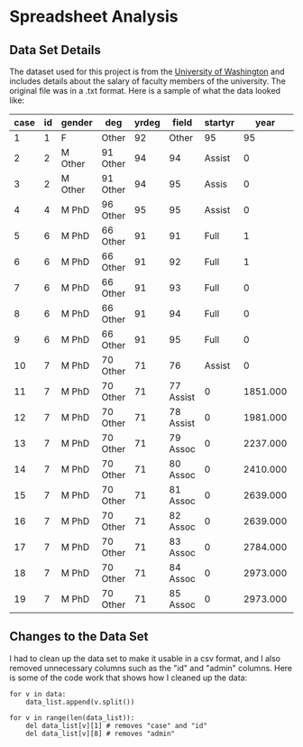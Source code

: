 # Spreadsheet Analysis

## Data Set Details

The dataset used for this project is from the [University of Washington](http://courses.washington.edu/b517/Datasets/SalaryData.txt) and includes details about the salary of faculty members of the university. The original file was in a .txt format. Here is a sample of what the data looked like:

| case | id | gender | deg | yrdeg | field | startyr | year | rank | admin | salary |
| --------- | --------- | --------- | --------- | --------- | --------- | --------- | --------- | --------- | --------- | --------- |
| 1 | 1 | F | Other | 92 | Other | 95 | 95 | Assist | 0 | 6684.000 |
| 2 | 2 | M Other | 91 Other | 94 | 94 | Assist | 0 | 4743.000 |
| 3 | 2 | M Other | 91 Other | 94  |  95| Assis | 0 | 4881.000 |
| 4 | 4 | M   PhD | 96 Other | 95  |  95 |Assist |    0|  4231.000 |
| 5 | 6 | M   PhD | 66 Other | 91  |  91 |  Full |    1| 11182.000 |
| 6 | 6 | M   PhD | 66 Other | 91  |  92 |  Full  |   1| 11507.000 |
| 7 | 6 | M   PhD | 66 Other | 91  |  93 |  Full  |   0| 11840.000 |
| 8 | 6 | M   PhD | 66 Other | 91 |   94 |  Full  |   0| 11840.000 | 
| 9 | 6 | M   PhD | 66 Other | 91   | 95 |  Full  |   0| 12184.000 |
| 10 | 7 | M   PhD | 70 Other | 71  |  76| Assist  |   0 | 1730.000 |
| 11 | 7 | M   PhD | 70 Other   |    71 |  77 Assist  |   0|  1851.000 |
| 12 | 7 | M   PhD | 70 Other  |    71 |  78 Assist   |  0 | 1981.000 |
| 13 | 7 | M   PhD | 70 Other  |    71 |  79  Assoc |    0|  2237.000 |
| 14 | 7 | M   PhD | 70 Other  |    71 |  80  Assoc |    0 | 2410.000 |
| 15 | 7 | M   PhD | 70 Other  |    71 |  81  Assoc|     0 | 2639.000 |
| 16 | 7 | M   PhD | 70 Other  |    71 |  82  Assoc  |   0 | 2639.000 |
| 17 | 7 | M   PhD | 70 Other  |    71 |  83  Assoc  |   0 | 2784.000 |
| 18 | 7 | M   PhD | 70 Other   |   71 |  84  Assoc  |   0 | 2973.000 |
| 19 | 7 | M   PhD | 70 Other   |   71|   85  Assoc  |   0 | 2973.000 |

## Changes to the Data Set

I had to clean up the data set to make it usable in a csv format, and I also removed unnecessary columns such as the "id" and "admin" columns. Here is some of the code work that shows how I cleaned up the data:

    for v in data:
        data_list.append(v.split())

    for v in range(len(data_list)):
        del data_list[v][1] # removes "case" and "id"
        del data_list[v][8] # removes "admin"
